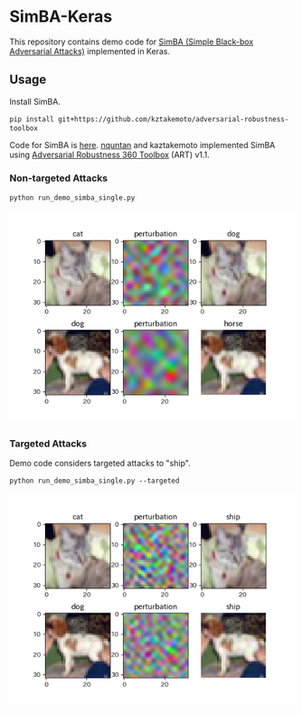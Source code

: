 # SimBA-Keras

This repository contains demo code for [SimBA (Simple Black-box Adversarial Attacks)](https://arxiv.org/abs/1905.07121) implemented in Keras.

## Usage
Install SimBA.
```
pip install git+https://github.com/kztakemoto/adversarial-robustness-toolbox
```
Code for SimBA is [here](https://github.com/kztakemoto/adversarial-robustness-toolbox/blob/master/art/attacks/evasion/simba.py). [nquntan](https://github.com/nquntan) and kaztakemoto implemented SimBA using [Adversarial Robustness 360 Toolbox](https://arxiv.org/abs/1807.01069) (ART) v1.1.

### Non-targeted Attacks
```
python run_demo_simba_single.py
```
![Non-targeted Attacks DCT](assets/plot_nontargeted_dct.png )

### Targeted Attacks
Demo code considers targeted attacks to "ship".
```
python run_demo_simba_single.py --targeted
```
![Targeted Attacks DCT](assets/plot_targeted_dct.png )